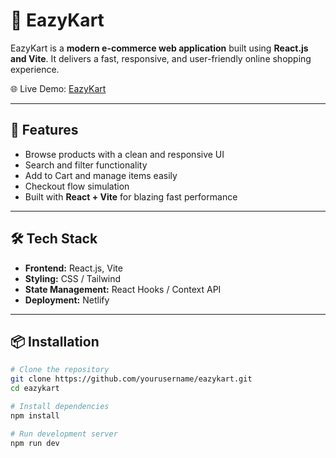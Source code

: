 # 🛒 EazyKart

EazyKart is a **modern e-commerce web application** built using **React.js and Vite**. It delivers a fast, responsive, and user-friendly online shopping experience.  

🌐 Live Demo: [EazyKart](https://ezykart.netlify.app/)  

---

## 🚀 Features  
- Browse products with a clean and responsive UI  
- Search and filter functionality  
- Add to Cart and manage items easily  
- Checkout flow simulation  
- Built with **React + Vite** for blazing fast performance  

---

## 🛠️ Tech Stack  
- **Frontend:** React.js, Vite  
- **Styling:** CSS / Tailwind 
- **State Management:** React Hooks / Context API  
- **Deployment:** Netlify  

---

## 📦 Installation  

```bash
# Clone the repository
git clone https://github.com/yourusername/eazykart.git
cd eazykart

# Install dependencies
npm install

# Run development server
npm run dev
